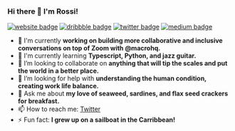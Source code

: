 ### Hi there 👋 I'm Rossi!

[![website badge](https://img.shields.io/badge/motorossi.me-gray?style=flat&logo=openlayers)](https://motorossi.me)
[![dribbble badge](https://img.shields.io/badge/@corradorossi-pink?style=flat&logo=dribbble)](https://dribbble.com/corradorossi)
[![twitter badge](https://img.shields.io/badge/@metastash-blue?style=flat&logo=twitter)](https://twitter.com/metastash)
[![medium badge](https://img.shields.io/badge/@corradorossui-black?style=flat&logo=medium)](https://medium.com/@corradorossi)

- 🔭 I'm currently **working on building more collaborative and inclusive conversations on top of Zoom with @macrohq.**
- 🌱 I'm currently learning **Typescript, Python, and jazz guitar.**  
- 👯 I’m looking to collaborate on **anything that will tip the scales and put the world in a better place.**
- 🤔 I’m looking for help with **understanding the human condition, creating work life balance.**
- 💬 Ask me about **my love of seaweed, sardines, and flax seed crackers for breakfast.**
- 📫 How to reach me: [Twitter](https://twitter.com/metastash)
- ⚡ Fun fact: **I grew up on a sailboat in the Carribbean!**
